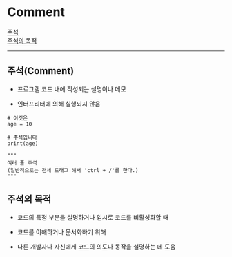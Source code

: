 # Comment

[주석](#주석Comment)   
[주석의 목적](#주석의-목적)

---
## 주석(Comment)
- 프로그램 코드 내에 작성되는 설명이나 메모

- 인터프리터에 의해 실행되지 않음
```
# 이것은
age = 10

# 주석입니다
print(age)

"""
여러 줄 주석
(일반적으로는 전체 드래그 해서 'ctrl + /'를 한다.)
"""

```

## 주석의 목적
- 코드의 특정 부분을 설명하거나 임시로 코드를 비활성화할 때

- 코드를 이해하거나 문서화하기 위해

- 다른 개발자나 자신에게 코드의 의도나 동작을 설명하는 데 도움